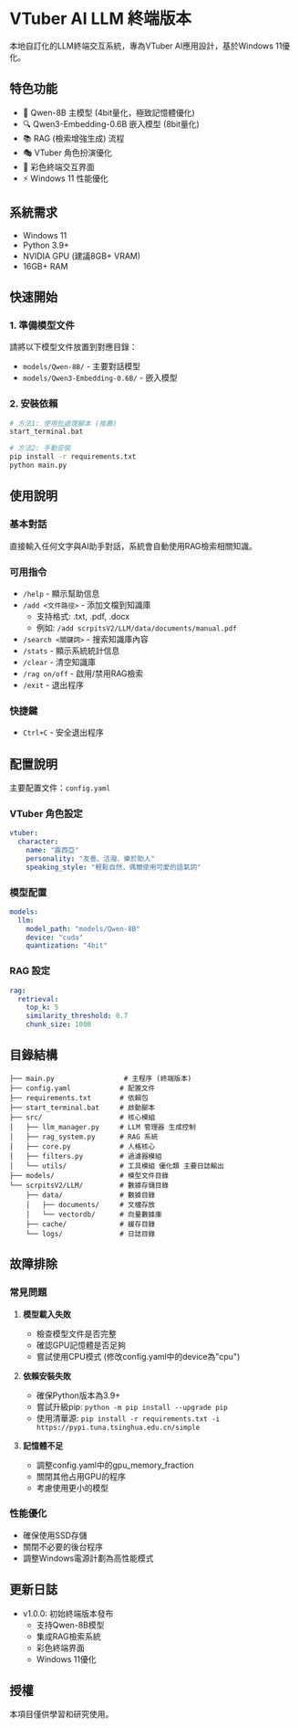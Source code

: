 # VTuber AI LLM 終端版本

本地自訂化的LLM終端交互系統，專為VTuber AI應用設計，基於Windows 11優化。

## 特色功能
- 🚀 Qwen-8B 主模型 (4bit量化，極致記憶體優化)
- 🔍 Qwen3-Embedding-0.6B 嵌入模型 (8bit量化)
- 📚 RAG (檢索增強生成) 流程
- 🎭 VTuber 角色扮演優化
- 💬 彩色終端交互界面
- ⚡ Windows 11 性能優化

## 系統需求
- Windows 11
- Python 3.9+
- NVIDIA GPU (建議8GB+ VRAM)
- 16GB+ RAM

## 快速開始

### 1. 準備模型文件
請將以下模型文件放置到對應目錄：
- `models/Qwen-8B/` - 主要對話模型
- `models/Qwen3-Embedding-0.6B/` - 嵌入模型

### 2. 安裝依賴
```bash
# 方法1: 使用批處理腳本 (推薦)
start_terminal.bat

# 方法2: 手動安裝
pip install -r requirements.txt
python main.py
```

## 使用說明

### 基本對話
直接輸入任何文字與AI助手對話，系統會自動使用RAG檢索相關知識。

### 可用指令
- `/help` - 顯示幫助信息
- `/add <文件路徑>` - 添加文檔到知識庫
  - 支持格式: .txt, .pdf, .docx
  - 例如: `/add scrpitsV2/LLM/data/documents/manual.pdf`
- `/search <關鍵詞>` - 搜索知識庫內容
- `/stats` - 顯示系統統計信息
- `/clear` - 清空知識庫
- `/rag on/off` - 啟用/禁用RAG檢索
- `/exit` - 退出程序

### 快捷鍵
- `Ctrl+C` - 安全退出程序

## 配置說明

主要配置文件：`config.yaml`

### VTuber 角色設定
```yaml
vtuber:
  character:
    name: "露西亞"
    personality: "友善、活潑、樂於助人"
    speaking_style: "輕鬆自然，偶爾使用可愛的語氣詞"
```

### 模型配置
```yaml
models:
  llm:
    model_path: "models/Qwen-8B"
    device: "cuda"
    quantization: "4bit"
```

### RAG 設定
```yaml
rag:
  retrieval:
    top_k: 5
    similarity_threshold: 0.7
    chunk_size: 1000
```

## 目錄結構
```
├── main.py                 # 主程序 (終端版本)
├── config.yaml            # 配置文件
├── requirements.txt       # 依賴包
├── start_terminal.bat     # 啟動腳本
├── src/                   # 核心模組
│   ├── llm_manager.py     # LLM 管理器 生成控制
│   ├── rag_system.py      # RAG 系統
│   ├── core.py            # 人格核心
│   ├── filters.py         # 過濾器模組
│   └── utils/             # 工具模組 優化類 主要日誌輸出
├── models/                # 模型文件目錄
└── scrpitsV2/LLM/         # 數據存儲目錄
    ├── data/              # 數據目錄
    │   ├── documents/     # 文檔存放
    │   └── vectordb/      # 向量數據庫
    ├── cache/             # 緩存目錄
    └── logs/              # 日誌目錄
```

## 故障排除

### 常見問題
1. **模型載入失敗**
   - 檢查模型文件是否完整
   - 確認GPU記憶體是否足夠
   - 嘗試使用CPU模式 (修改config.yaml中的device為"cpu")

2. **依賴安裝失敗**
   - 確保Python版本為3.9+
   - 嘗試升級pip: `python -m pip install --upgrade pip`
   - 使用清華源: `pip install -r requirements.txt -i https://pypi.tuna.tsinghua.edu.cn/simple`

3. **記憶體不足**
   - 調整config.yaml中的gpu_memory_fraction
   - 關閉其他占用GPU的程序
   - 考慮使用更小的模型

### 性能優化
- 確保使用SSD存儲
- 關閉不必要的後台程序
- 調整Windows電源計劃為高性能模式

## 更新日誌
- v1.0.0: 初始終端版本發布
  - 支持Qwen-8B模型
  - 集成RAG檢索系統
  - 彩色終端界面
  - Windows 11優化

## 授權
本項目僅供學習和研究使用。